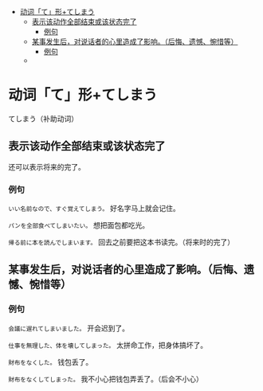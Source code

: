 - [动词「て」形+てしまう](#动词て形てしまう)
  - [表示该动作全部结束或该状态完了](#表示该动作全部结束或该状态完了)
    - [例句](#例句)
  - [某事发生后，对说话者的心里造成了影响。（后悔、遗憾、惋惜等）](#某事发生后对说话者的心里造成了影响后悔遗憾惋惜等)
    - [例句](#例句-1)
  -

# 动词「て」形+てしまう

てしまう（补助动词）

## 表示该动作全部结束或该状态完了

还可以表示将来的完了。

### 例句

`いい名前なので、すぐ覚えてしまう。` 好名字马上就会记住。

`パンを全部食べてしまいたい。` 想把面包都吃光。

`帰る前に本を読んでしまいます。` 回去之前要把这本书读完。（将来时的完了）

## 某事发生后，对说话者的心里造成了影响。（后悔、遗憾、惋惜等）

### 例句

`会議に遅れてしまいました。` 开会迟到了。

`仕事を無理した、体を壊してしまった。` 太拼命工作，把身体搞坏了。

`財布をなくした。` 钱包丢了。

`財布をなくしてしまった。` 我不小心把钱包弄丢了。（后会不小心）
